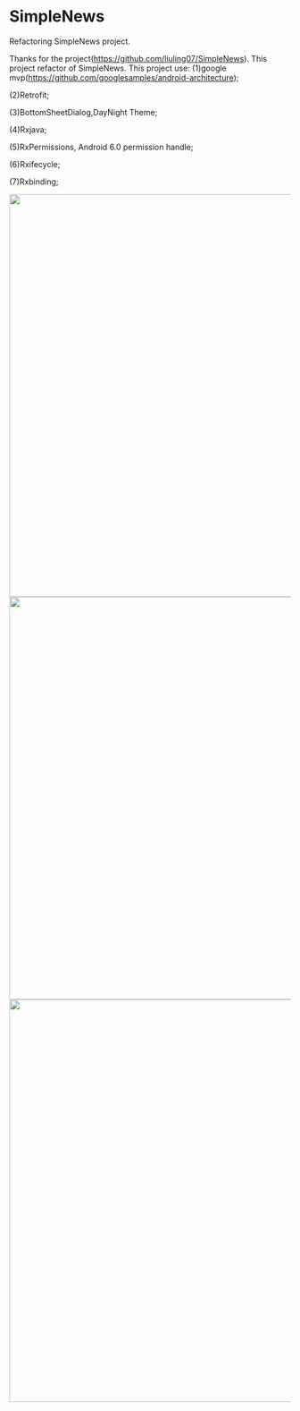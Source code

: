 # SimpleNews
Refactoring SimpleNews project.

Thanks for the project(https://github.com/liuling07/SimpleNews).
This project refactor of SimpleNews.
This project use:
(1)google mvp(https://github.com/googlesamples/android-architecture);

(2)Retrofit;

(3)BottomSheetDialog,DayNight Theme;

(4)Rxjava;

(5)RxPermissions, Android 6.0 permission handle;

(6)Rxifecycle;

(7)Rxbinding;

<img height="720" src="https://github.com/robotlife/SimpleNews/blob/master/screenshot/screenshot1.gif"/>
<img height="720" src="https://github.com/robotlife/SimpleNews/blob/master/screenshot/screenshot2.gif"/>
<img height="720" src="https://github.com/robotlife/SimpleNews/blob/master/screenshot/screenshot3.gif"/>
